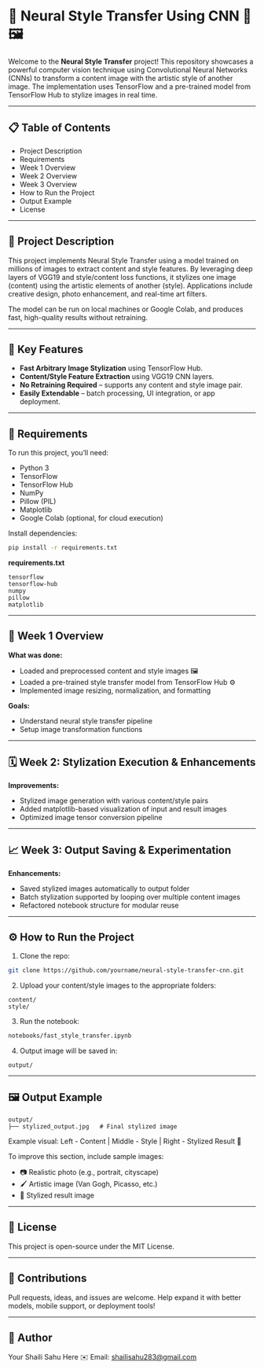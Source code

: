 # 🎨 Neural Style Transfer Using CNN 🧠🖼️

Welcome to the **Neural Style Transfer** project! This repository showcases a powerful computer vision technique using Convolutional Neural Networks (CNNs) to transform a content image with the artistic style of another image. The implementation uses TensorFlow and a pre-trained model from TensorFlow Hub to stylize images in real time.

---

## 📋 Table of Contents

* Project Description
* Requirements
* Week 1 Overview
* Week 2 Overview
* Week 3 Overview
* How to Run the Project
* Output Example
* License

---

## 📝 Project Description

This project implements Neural Style Transfer using a model trained on millions of images to extract content and style features. By leveraging deep layers of VGG19 and style/content loss functions, it stylizes one image (content) using the artistic elements of another (style). Applications include creative design, photo enhancement, and real-time art filters.

The model can be run on local machines or Google Colab, and produces fast, high-quality results without retraining.

---

## 🧠 Key Features

* **Fast Arbitrary Image Stylization** using TensorFlow Hub.
* **Content/Style Feature Extraction** using VGG19 CNN layers.
* **No Retraining Required** – supports any content and style image pair.
* **Easily Extendable** – batch processing, UI integration, or app deployment.

---

## 🧰 Requirements

To run this project, you’ll need:

* Python 3
* TensorFlow
* TensorFlow Hub
* NumPy
* Pillow (PIL)
* Matplotlib
* Google Colab (optional, for cloud execution)

Install dependencies:

```bash
pip install -r requirements.txt
```

**requirements.txt**

```
tensorflow
tensorflow-hub
numpy
pillow
matplotlib
```

---

## 📅 Week 1 Overview

**What was done:**

* Loaded and preprocessed content and style images 🖼️
* Loaded a pre-trained style transfer model from TensorFlow Hub ⚙️
* Implemented image resizing, normalization, and formatting

**Goals:**

* Understand neural style transfer pipeline
* Setup image transformation functions

---

## 🗓️ Week 2: Stylization Execution & Enhancements

**Improvements:**

* Stylized image generation with various content/style pairs
* Added matplotlib-based visualization of input and result images
* Optimized image tensor conversion pipeline

---

## 📈 Week 3: Output Saving & Experimentation

**Enhancements:**

* Saved stylized images automatically to output folder
* Batch stylization supported by looping over multiple content images
* Refactored notebook structure for modular reuse

---

## ⚙️ How to Run the Project

1. Clone the repo:

```bash
git clone https://github.com/yourname/neural-style-transfer-cnn.git
```

2. Upload your content/style images to the appropriate folders:

```
content/
style/
```

3. Run the notebook:

```bash
notebooks/fast_style_transfer.ipynb
```

4. Output image will be saved in:

```
output/
```

---

## 🖼️ Output Example

```
output/
├── stylized_output.jpg   # Final stylized image
```

Example visual: Left - Content | Middle - Style | Right - Stylized Result 🎨

To improve this section, include sample images:

* 📷 Realistic photo (e.g., portrait, cityscape)
* 🖌️ Artistic image (Van Gogh, Picasso, etc.)
* 🎨 Stylized result image

---

## 📝 License

This project is open-source under the MIT License.

---

## 🤖 Contributions

Pull requests, ideas, and issues are welcome. Help expand it with better models, mobile support, or deployment tools!

---

## 👤 Author

Your Shaili Sahu Here
✉️ Email: [shailisahu283@gmail.com](shailisahu283@gmail.com)
